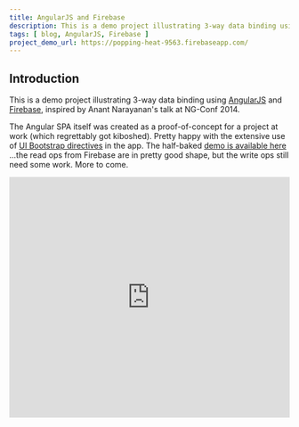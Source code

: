 ```yaml
---
title: AngularJS and Firebase
description: This is a demo project illustrating 3-way data binding using AngularJS and Firebase.
tags: [ blog, AngularJS, Firebase ]
project_demo_url: https://popping-heat-9563.firebaseapp.com/
---
```


## Introduction

This is a demo project illustrating 3-way data binding using [AngularJS](https://angularjs.org/) and [Firebase](https://www.firebase.com/), inspired by Anant Narayanan's talk at NG-Conf 2014.

The Angular SPA itself was created as a proof-of-concept for a project at work (which regrettably got kiboshed). Pretty happy with the extensive use of [UI Bootstrap directives](https://angular-ui.github.io/bootstrap/) in the app. The half-baked <a href="{{ page.project_demo_url }}" target="_blank">demo is available here</a> ...the read ops from Firebase are in pretty good shape, but the write ops still need some work. More to come.

<iframe width="100%" height="432" src="https://www.youtube.com/embed/e4yUTkva_FM" frameborder="0" allowfullscreen></iframe>
